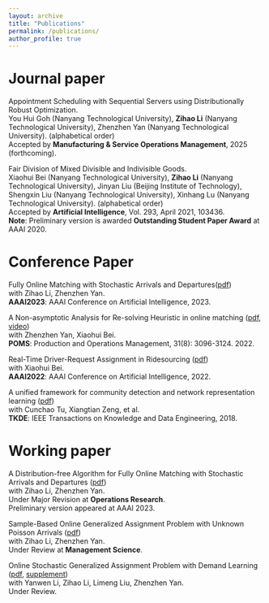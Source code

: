 ```yaml
---
layout: archive
title: "Publications"
permalink: /publications/
author_profile: true
---
```


Journal paper
======

Appointment Scheduling with Sequential Servers using Distributionally Robust Optimization.   
You Hui Goh (Nanyang Technological University), **Zihao Li** (Nanyang Technological University), Zhenzhen Yan (Nanyang Technological University). (alphabetical order)   
Accepted by **Manufacturing & Service Operations Management**, 2025 (forthcoming).    

Fair Division of Mixed Divisible and Indivisible Goods.    
Xiaohui Bei (Nanyang Technological University), **Zihao Li**  (Nanyang Technological University), Jinyan Liu (Beijing Institute of Technology), Shengxin Liu (Nanyang Technological University), Xinhang Lu (Nanyang Technological University). (alphabetical order)    
Accepted by **Artificial Intelligence**, Vol. 293, April 2021, 103436.    
**Note**: Preliminary version is awarded **Outstanding Student Paper Award** at AAAI 2020.    



Conference Paper
======

Fully Online Matching with Stochastic Arrivals and Departures([pdf](https://ojs.aaai.org/index.php/AAAI/article/view/26417))  
with Zihao Li, Zhenzhen Yan.  
**AAAI2023**: AAAI Conference on Artificial Intelligence, 2023.

A Non-asymptotic Analysis for Re-solving Heuristic in online matching ([pdf](https://onlinelibrary.wiley.com/doi/abs/10.1111/poms.13738), [video](https://www.youtube.com/watch?v=1q8gW6LJ68A&t=17s&ab_channel=POMSociety))  
with Zhenzhen Yan, Xiaohui Bei.  
**POMS**: Production and Operations Management, 31(8): 3096-3124. 2022.

Real-Time Driver-Request Assignment in Ridesourcing ([pdf](https://ojs.aaai.org/index.php/AAAI/article/view/20299))  
with Xiaohui Bei.   
**AAAI2022**: AAAI Conference on Artificial Intelligence, 2022.

A unified framework for community detection and network representation learning ([pdf](https://arxiv.org/pdf/1611.06645.pdf))  
with Cunchao Tu, Xiangtian Zeng, et al.  
**TKDE**: IEEE Transactions on Knowledge and Data Engineering, 2018.

Working paper
======

A Distribution-free Algorithm for Fully Online Matching with Stochastic Arrivals and Departures
([pdf](https://AnthonyWang14.github.io/files/main_OR.pdf))  
with Zihao Li, Zhenzhen Yan.  
Under Major Revision at **Operations Research**.  
Preliminary version appeared at AAAI 2023.

Sample-Based Online Generalized Assignment Problem with Unknown Poisson Arrivals ([pdf](https://AnthonyWang14.github.io/files/samplebased.pdf))  
with Zihao Li, Zhenzhen Yan.  
Under Review at **Management Science**.

Online Stochastic Generalized Assignment Problem with Demand Learning
([pdf](https://AnthonyWang14.github.io/files/demand_learning.pdf), [supplement](https://AnthonyWang14.github.io/files/supplement.pdf))  
with Yanwen Li, Zihao Li, Limeng Liu, Zhenzhen Yan.  
Under Review.
